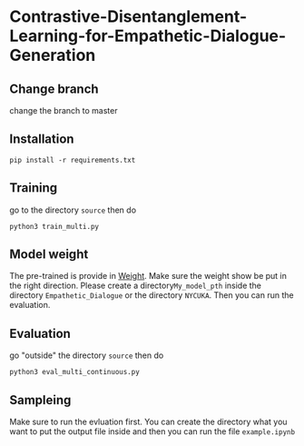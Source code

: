 # Contrastive-Disentanglement-Learning-for-Empathetic-Dialogue-Generation

## Change branch
change the branch to master

## Installation
```
pip install -r requirements.txt
```
## Training
go to the directory ```source``` then do
```
python3 train_multi.py
```

## Model weight
The pre-trained is provide in [Weight](https://drive.google.com/drive/folders/1n684i_F2ioNvaFFe6A4xDAVDQOz9hZmM?usp=sharing).
Make sure the weight show be put in the right direction.
Please create a directory```My_model_pth``` inside the directory ```Empathetic_Dialogue``` or the directory ```NYCUKA```.
Then you can run the evaluation.

## Evaluation
go "outside" the directory ```source``` then do 
```
python3 eval_multi_continuous.py
```

## Sampleing
Make sure to run the evluation first.
You can create the directory what you want to put the output file inside and then you can run the file ```example.ipynb```
